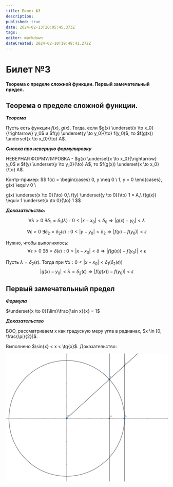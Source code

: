 ```yaml
---
title: Билет №3
description: 
published: true
date: 2024-02-13T20:05:45.373Z
tags: 
editor: markdown
dateCreated: 2024-02-10T19:48:41.272Z
---
```


# Билет №3
#### Теорема о пределе сложной функции. Первый замечательный предел.

## Теорема о пределе сложной функции.

***Теорема***

Пусть есть функции $f(x)$, $g(x)$.
Тогда, если $g(x) \underset{x \to x_0}{\rightarrow} y_0$ и $f(y) \underset{y \to y_0}{\to} f(y_0)$, то $f(g(x)) \underset{x \to x_0}{\to} A$.

***Сноска про неверную формулировку***

НЕВЕРНАЯ ФОРМУЛИРОВКА - $g(x) \underset{x \to x_0}{\rightarrow} y_0$ и $f(y) \underset{y \to y_0}{\to} A$, то $f(g(x)) \underset{x \to x_0}{\to} A$.

Контр-пример: 
$$
f(x) = 
\begin{cases}
  0, y \neq 0 \\
  1, y = 0
\end{cases}, 
g(x) \equiv 0 \\
 
g(x) \underset{x \to 0}{\to} 0,\ f(y) \underset{y \to 0}{\to} 1 = A,\ f(g(x)) \equiv 1 \underset{x \to 0}{\to} 1
$$

***Доказательство:***

$$\forall{\lambda > 0}\ \exists{\delta_1 = \delta_1(\lambda)}: 0 < |x - x_0| < \delta_0 \Rightarrow |g(x) - y_0| < \lambda$$

$$\forall{\epsilon > 0}\ \exists{\delta_2 = \delta_2(\epsilon)}: 0 < |y - y_0| < \delta_2 \Rightarrow |f(y) - f(y_0)| < \epsilon$$

Нужно, чтобы выполнялось:
$$\forall{\epsilon > 0}\ \exists{\delta = \delta(\epsilon): 0 < |x - x_0| < \delta \Rightarrow |f(g(x)) - f(y_0)| < \epsilon}$$

Пусть $\lambda = \delta_2(\epsilon)$. Тогда при $\forall{x} : 0 < |x - x_0| < \delta_1(\delta_2(\epsilon))$
$$|g(x) - y_0| < \lambda = \delta_2(\epsilon) \Rightarrow |f(g(x)) - f(y_0)| < \epsilon$$

## Первый замечательный предел

***Формула***

$\underset{x \to 0}{\lim}\frac{\sin x}{x} = 1$

***Доказательство***

БОО, рассматриваем x как градусную меру угла в радианах, $x \in [0; \frac{\pi}{2}]$.

Выполнено $\sin{x} < x < \tg{x}$. Доказательство:

![geometry_export.svg](/geometry_export.svg)